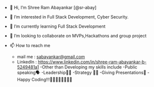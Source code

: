 
- 👋 Hi, I’m Shree Ram Abayankar [@sr-abay]

- 👀 I’m interested in Full Stack Development, Cyber Security.

- 🌱 I’m currently learning Full Stack Development

- 💞️ I’m looking to collaborate on MVPs,Hackathons and group project 

- 📫 How to reach me 
    -  mail me : sabayankar@gmail.com
    - LinkedIn : https://www.linkedin.com/in/shree-ram-abayankar-b-5249481a1
-Other than Developing my skills include
-Public speaking🗣
-Leadership👨‍⚖️
-Strategy 👨‍💻
-Giving Presentations🤘
-Happy Coding!!!👨‍💻👩‍💻👨‍💻👩‍💻    
      

<!---
sr-abay/sr-abay is a ✨ special ✨ repository because its `README.md` (this file) appears on your GitHub profile.
You can click the Preview link to take a look at your changes.
--->
